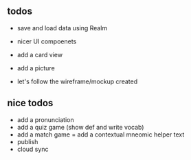## todos
- save and load data using Realm
- nicer UI compoenets
- add a card view
- add a picture

- let's follow the wireframe/mockup created


## nice todos
- add a pronunciation
- add a quiz game (show def and write vocab)
- add a match game 
= add a contextual mneomic helper text 
- publish
- cloud sync
